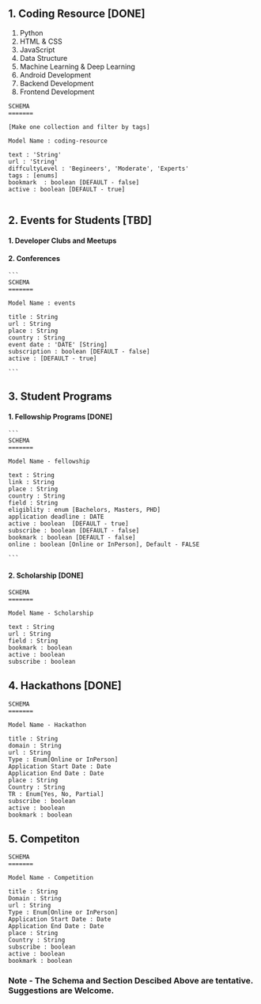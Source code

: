 
## 1. Coding Resource  [DONE]
   
   1. Python
   2. HTML & CSS
   3. JavaScript
   4. Data Structure
   5. Machine Learning & Deep Learning
   6. Android Development
   7. Backend Development
   8. Frontend Development

   ```
   SCHEMA 
   =======

   [Make one collection and filter by tags]

   Model Name : coding-resource

   text : 'String' 
   url : 'String'
   diffcultyLevel : 'Begineers', 'Moderate', 'Experts'
   tags : [enums]
   bookmark  : boolean [DEFAULT - false]
   active : boolean [DEFAULT - true]


   ```
    
## 2.  Events for Students [TBD]

#### 1. Developer Clubs and Meetups

#### 2. Conferences

    ```
    SCHEMA 
    =======

    Model Name : events
    
    title : String
    url : String
    place : String
    country : String
    event date : 'DATE' [String]
    subscription : boolean [DEFAULT - false]
    active : [DEFAULT - true]

    ```

## 3. Student Programs 
    
#### 1. Fellowship Programs [DONE]

    ```
    SCHEMA
    =======

    Model Name - fellowship 

    text : String
    link : String
    place : String
    country : String
    field : String
    eligiblity : enum [Bachelors, Masters, PHD]
    application deadline : DATE 
    active : boolean  [DEFAULT - true]
    subscribe : boolean [DEFAULT - false]
    bookmark : boolean [DEFAULT - false]
    online : boolean [Online or InPerson], Default - FALSE

    ```

#### 2. Scholarship [DONE]

```
SCHEMA
=======

Model Name - Scholarship

text : String
url : String
field : String
bookmark : boolean
active : boolean
subscribe : boolean

```

## 4. Hackathons [DONE]

```
SCHEMA 
=======

Model Name - Hackathon

title : String
domain : String
url : String
Type : Enum[Online or InPerson]
Application Start Date : Date
Application End Date : Date
place : String
Country : String
TR : Enum[Yes, No, Partial]
subscribe : boolean
active : boolean
bookmark : boolean

```


## 5. Competiton

```
SCHEMA
=======

Model Name - Competition
 
title : String
Domain : String
url : String
Type : Enum[Online or InPerson]
Application Start Date : Date
Application End Date : Date
place : String
Country : String
subscribe : boolean
active : boolean
bookmark : boolean

```

### Note - The Schema and Section Descibed Above are tentative. Suggestions are Welcome.
